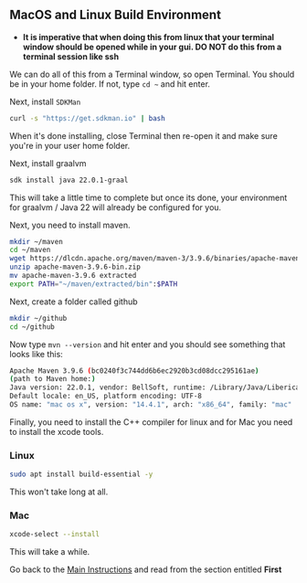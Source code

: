 ## MacOS and Linux Build Environment

* **It is imperative that when doing this from linux that your terminal window should be opened while in your gui. DO
  NOT do this from a terminal session like ssh**

We can do all of this from a Terminal window, so open Terminal. You should be in your home folder. If not, type `cd ~`
and hit enter.

Next, install `SDKMan`

```bash
curl -s "https://get.sdkman.io" | bash
```

When it's done installing, close Terminal then re-open it and make sure you're in your user home folder.

Next, install graalvm

```bash
sdk install java 22.0.1-graal
```

This will take a little time to complete but once its done, your environment for graalvm / Java 22 will already be
configured for you.

Next, you need to install maven.

```bash
mkdir ~/maven
cd ~/maven
wget https://dlcdn.apache.org/maven/maven-3/3.9.6/binaries/apache-maven-3.9.6-bin.zip
unzip apache-maven-3.9.6-bin.zip
mv apache-maven-3.9.6 extracted
export PATH="~/maven/extracted/bin":$PATH
```

Next, create a folder called github

```bash
mkdir ~/github
cd ~/github
```

Now type `mvn --version` and hit enter and you should see something that looks like this:

```bash
Apache Maven 3.9.6 (bc0240f3c744dd6b6ec2920b3cd08dcc295161ae)
(path to Maven home:)
Java version: 22.0.1, vendor: BellSoft, runtime: /Library/Java/LibericaNativeImageKit/liberica-vm-full-24.0.1-openjdk22/Contents/Home
Default locale: en_US, platform encoding: UTF-8
OS name: "mac os x", version: "14.4.1", arch: "x86_64", family: "mac"
```

Finally, you need to install the C++ compiler for linux and for Mac you need to install the xcode tools.

### Linux

```bash
sudo apt install build-essential -y
```

This won't take long at all.

### Mac

```bash
xcode-select --install
```

This will take a while.

Go back to the [Main Instructions](./environment.md) and read from the section entitled **First**
